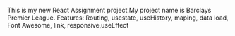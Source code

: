 This is my new React Assignment project.My project name is Barclays Premier League.
Features:
Routing, usestate, useHistory, maping, data load, Font Awesome, link, responsive,useEffect
